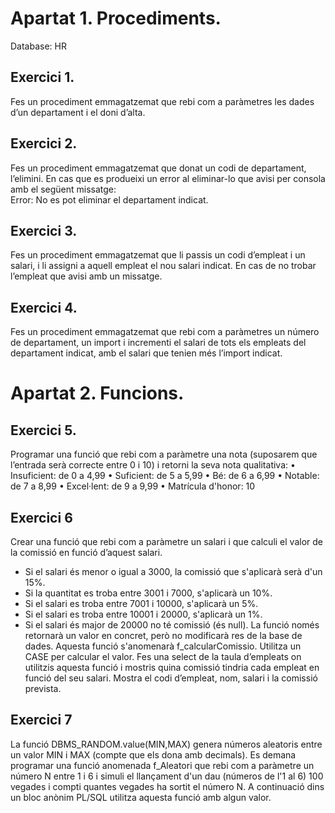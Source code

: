 # Apartat 1. Procediments.
Database: HR

## Exercici 1.
Fes un procediment emmagatzemat que rebi com a paràmetres les dades d’un departament i el doni d’alta.  

## Exercici 2.
Fes un procediment emmagatzemat que donat un codi de departament, l’elimini. En cas que es produeixi un error al eliminar-lo que avisi per consola amb el següent missatge:  
Error: No es pot eliminar el departament indicat.

## Exercici 3.
Fes un procediment emmagatzemat que li passis un codi d’empleat i un salari, i li assigni a aquell empleat el nou salari indicat. En cas de no trobar l’empleat que avisi amb un missatge.

## Exercici 4.
Fes un procediment emmagatzemat que rebi com a paràmetres un número de departament, un import i incrementi el salari de tots els empleats del departament indicat, amb el salari que tenien més l’import indicat.


# Apartat 2. Funcions.

## Exercici 5.
Programar una funció que rebi com a paràmetre una nota (suposarem que l’entrada serà correcte entre 0 i 10) i retorni la seva nota qualitativa:
•	Insuficient: de 0 a 4,99
•	Suficient: de 5 a 5,99
•	Bé: de 6 a 6,99
•	Notable: de 7 a 8,99
•	Excel·lent: de 9 a 9,99
•	Matrícula d'honor: 10

## Exercici 6
Crear una funció que rebi com a paràmetre un salari i que calculi el valor de la comissió en funció d’aquest salari.
- Si el salari és menor o igual a 3000, la comissió que s'aplicarà serà d'un 15%.
- Si la quantitat es troba entre 3001 i 7000, s'aplicarà un 10%.
- Si el salari es troba entre 7001 i 10000, s'aplicarà un 5%.
- Si el salari es troba entre 10001 i 20000, s'aplicarà un 1%.
- Si el salari és major de 20000 no té comissió (és null).
La funció només retornarà un valor en concret, però no modificarà res de la base de dades. Aquesta funció s'anomenarà f_calcularComissio.  Utilitza un CASE per calcular el valor.
Fes una select de la taula d’empleats on utilitzis aquesta funció i mostris quina comissió tindria cada empleat en funció del seu salari. Mostra el codi d’empleat, nom, salari i la comissió prevista.

## Exercici 7
La funció DBMS_RANDOM.value(MIN,MAX) genera números aleatoris entre un valor MIN i MAX (compte que els dona amb decimals). Es demana programar una funció anomenada f_Aleatori que rebi com a paràmetre un número N entre 1 i 6 i simuli el llançament d'un dau (números de l'1 al 6) 100 vegades i compti quantes vegades ha sortit el número N.
A continuació dins un bloc anònim PL/SQL utilitza aquesta funció amb algun valor. 

